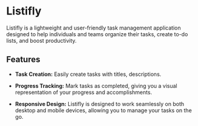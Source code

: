 # Listifly

Listifly is a lightweight and user-friendly task management application designed to help individuals and teams organize their tasks, create to-do lists, and boost productivity.

## Features

- **Task Creation:** Easily create tasks with titles, descriptions.

- **Progress Tracking:** Mark tasks as completed, giving you a visual representation of your progress and accomplishments.

- **Responsive Design:** Listifly is designed to work seamlessly on both desktop and mobile devices, allowing you to manage your tasks on the go.


